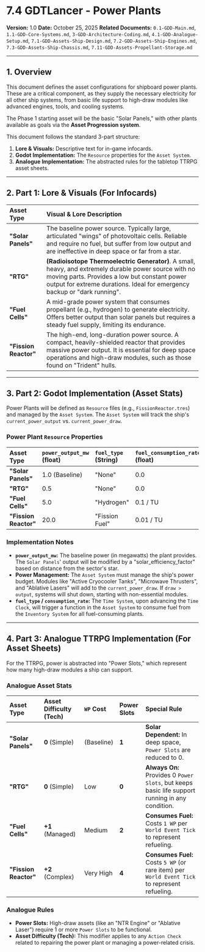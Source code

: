 # 7.4 GDTLancer - Power Plants

**Version:** 1.0
**Date:** October 25, 2025
**Related Documents:** `0.1-GDD-Main.md`, `1.1-GDD-Core-Systems.md`, `3-GDD-Architecture-Coding.md`, `4.1-GDD-Analogue-Setup.md`, `7.1-GDD-Assets-Ship-Design.md`, `7.2-GDD-Assets-Ship-Engines.md`, `7.3-GDD-Assets-Ship-Chassis.md`, `7.11-GDD-Assets-Propellant-Storage.md`

---

## 1. Overview

This document defines the asset configurations for shipboard power plants. These are a critical component, as they supply the necessary electricity for all other ship systems, from basic life support to high-draw modules like advanced engines, tools, and cooling systems.

The Phase 1 starting asset will be the basic "Solar Panels," with other plants available as goals via the **Asset Progression system**.

This document follows the standard 3-part structure:
1.  **Lore & Visuals:** Descriptive text for in-game infocards.
2.  **Godot Implementation:** The `Resource` properties for the `Asset System`.
3.  **Analogue Implementation:** The abstracted rules for the tabletop TTRPG asset sheets.

---

## 2. Part 1: Lore & Visuals (For Infocards)

| Asset Type | Visual & Lore Description |
| :--- | :--- |
| **"Solar Panels"** | The baseline power source. Typically large, articulated "wings" of photovoltaic cells. Reliable and require no fuel, but suffer from low output and are ineffective in deep space or far from a star. |
| **"RTG"** | **(Radioisotope Thermoelectric Generator)**. A small, heavy, and extremely durable power source with no moving parts. Provides a low but constant power output for extreme durations. Ideal for emergency backup or "dark running". |
| **"Fuel Cells"** | A mid-grade power system that consumes propellant (e.g., hydrogen) to generate electricity. Offers better output than solar panels but requires a steady fuel supply, limiting its endurance. |
| **"Fission Reactor"** | The high-end, long-duration power source. A compact, heavily-shielded reactor that provides massive power output. It is essential for deep space operations and high-draw modules, such as those found on "Trident" hulls. |

---

## 3. Part 2: Godot Implementation (Asset Stats)

Power Plants will be defined as `Resource` files (e.g., `FissionReactor.tres`) and managed by the `Asset System`. The `Asset System` will track the ship's `current_power_output` vs. `current_power_draw`.

### Power Plant `Resource` Properties

| Asset Type | `power_output_mw` (float) | `fuel_type` (String) | `fuel_consumption_rate` (float) |
| :--- | :--- | :--- | :--- |
| **"Solar Panels"** | 1.0 (Baseline) | "None" | 0.0 |
| **"RTG"** | 0.5 | "None" | 0.0 |
| **"Fuel Cells"** | 5.0 | "Hydrogen" | 0.1 / TU |
| **"Fission Reactor"**| 20.0 | "Fission Fuel" | 0.01 / TU |

### Implementation Notes

* **`power_output_mw`:** The baseline power (in megawatts) the plant provides. The `Solar Panels`' output will be modified by a "solar_efficiency_factor" based on distance from the sector's star.
* **Power Management:** The `Asset System` must manage the ship's power budget. Modules like "Active Cryocooler Tanks", "Microwave Thrusters", and "Ablative Lasers" will add to the `current_power_draw`. If `draw > output`, systems will shut down, starting with non-essential modules.
* **`fuel_type` / `consumption_rate`:** The `Time System`, upon advancing the `Time Clock`, will trigger a function in the `Asset System` to consume fuel from the `Inventory System` for all fuel-consuming plants.

---

## 4. Part 3: Analogue TTRPG Implementation (For Asset Sheets)

For the TTRPG, power is abstracted into "Power Slots," which represent how many high-draw modules a ship can support.

### Analogue Asset Stats

| Asset Type | Asset Difficulty (Tech) | `WP` Cost | Power Slots | Special Rule |
| :--- | :--- | :--- | :--- | :--- |
| **"Solar Panels"** | **0** (Simple) | (Baseline) | **1** | **Solar Dependent:** In deep space, `Power Slots` are reduced to 0. |
| **"RTG"** | **0** (Simple) | Low | **0** | **Always On:** Provides 0 `Power Slots`, but keeps basic life support running in any condition. |
| **"Fuel Cells"** | **+1** (Managed) | Medium | **2** | **Consumes Fuel:** Costs `1 WP` per `World Event Tick` to represent refueling. |
| **"Fission Reactor"** | **+2** (Complex) | Very High | **4** | **Consumes Fuel:** Costs `5 WP` (or rare item) per `World Event Tick` to represent refueling. |

### Analogue Rules

* **Power Slots:** High-draw assets (like an "NTR Engine" or "Ablative Laser") require 1 or more `Power Slots` to be functional.
* **Asset Difficulty (Tech):** This modifier applies to any `Action Check` related to repairing the power plant or managing a power-related crisis.
